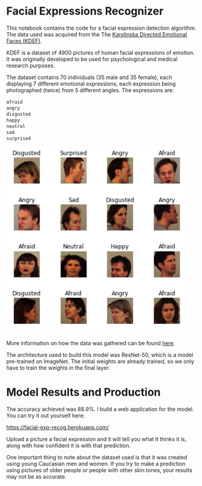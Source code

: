 # Facial Expressions Recognizer

This notebook contains the code for a facial expression detection algorithm. The data used was acquired from the The [Karolinska Directed Emotional Faces (KDEF)](www.emotionlab.se/kdef/).

KDEF is a dataset of 4900 pictures of human facial expressions of emotion. It was originally developed to be used for psychological and medical research purposes.

The dataset contains 70 individuals (35 male and 35 female), each displaying 7 different emotional expressions, each expression being photographed (twice) from 5 different angles. The expressions are:

    afraid
    angry
    disgusted
    happy
    neutral
    sad
    surprised
    
<img src="https://github.com/mlsmall/Facial-Expression-Recognition/blob/master/image.jpg" width="477"/>
   
More information on how the data was gathered can be found [here](http://kdef.se/home/aboutKDEF.html).

The architecture used to build this model was ResNet-50, which is a model pre-trained on ImageNet. The initial weights are already trained, so we only have to train the weights in the final layer.

# Model Results and Production

The accuracy achieved was 88.9%. I build a web application for the model. You can try it out yourself here: 

https://facial-exp-recog.herokuapp.com/

Upload a picture a facial expression and it will tell you what it thinks it is, along with how confident it is with that prediction.

One important thing to note about the dataset used is that it was created using young Caucasian men and women. If you try to make a prediction using pictures of older people or people with other skin tones, your results may not be as accurate.

